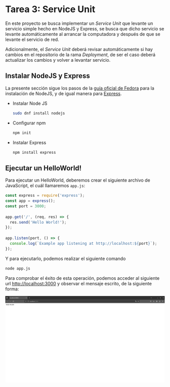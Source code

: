 # Tarea 3: Service Unit

En este proyecto se busca implementar un *Service Unit* que levante un servicio simple hecho en NodeJS y Express, se busca que dicho servicio se levante automáticamente al arrancar la computadora y después de que se levante el servicio de red.

Adicionalmente, el *Service Unit* deberá revisar automáticamente si hay cambios en el repositorio de la rama *Deployment*, de ser el caso deberá actualizar los cambios y volver a levantar servicio.


## Instalar NodeJS y Express

La presente sección sigue los pasos de la [guía oficial de Fedora](https://developer.fedoraproject.org/tech/languages/nodejs/nodejs.html) para la instalación de NodeJS, y de igual manera para [Express](https://expressjs.com/en/starter/installing.html).

- Instalar Node JS
   
    ```bash
    sudo dnf install nodejs
    ```
    
- Configurar npm

    ```bash
    npm init
    ```

- Instalar Express

    ```bash
    npm install express
    ```


## Ejecutar un HelloWorld!

Para ejecutar un HelloWorld, deberemos crear el siguiente archivo de JavaScript, el cuál llamaremos `app.js`:

```javascript
const express = require('express');
const app = express();
const port = 3000;

app.get('/', (req, res) => {
  res.send('Hello World!');
});

app.listen(port, () => {
  console.log(`Example app listening at http://localhost:${port}`);
});
```

Y para ejecutarlo, podemos realizar el siguiente comando

```bash
node app.js
```

Para comprobar el éxito de esta operación, podemos acceder al siguiente url [http://localhost:3000](http://localhost:3000) y observar el mensaje escrito, de la siguiente forma:

![HelloWorld example](/evidencias/helloWorld.png)